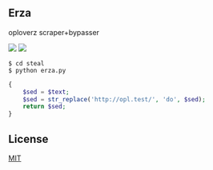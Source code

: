 ## Erza  
oploverz scraper+bypasser  

![](https://img.shields.io/badge/codename-erza-lightgrey) ![](https://img.shields.io/github/last-commit/sinkaroid/erza)  

```  
$ cd steal
$ python erza.py
```  

```php
{
    $sed = $text;
    $sed = str_replace('http://opl.test/', 'do', $sed);
    return $sed; 
}
```  

## License
[MIT](https://choosealicense.com/licenses/mit/)
